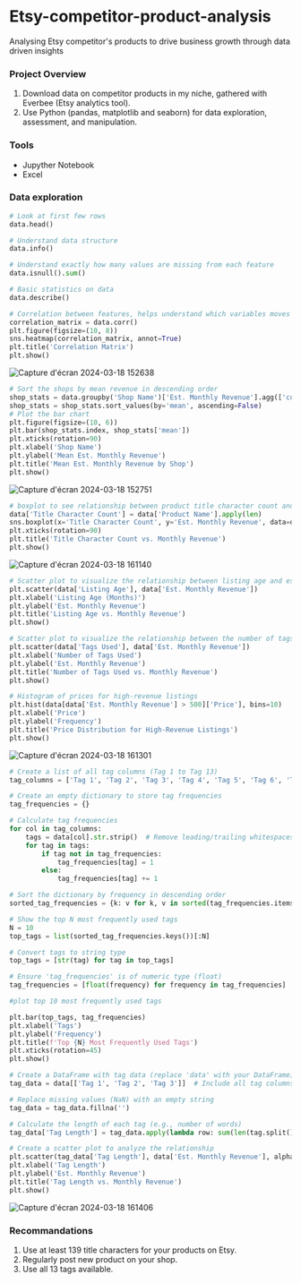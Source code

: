 # Etsy-competitor-product-analysis
Analysing Etsy competitor's products to drive business growth through data driven insights

### Project Overview
1. Download data on competitor products in my niche, gathered with Everbee (Etsy analytics tool).
2. Use Python (pandas, matplotlib and seaborn) for data exploration, assessment, and manipulation.

### Tools 
- Jupyther Notebook
- Excel

### Data exploration
```python
# Look at first few rows
data.head()
```
```python
# Understand data structure
data.info()
```
```python
# Understand exactly how many values are missing from each feature
data.isnull().sum()
```
```python
# Basic statistics on data
data.describe()
```
```python
# Correlation between features, helps understand which variables moves together
correlation_matrix = data.corr()
plt.figure(figsize=(10, 8))
sns.heatmap(correlation_matrix, annot=True)
plt.title('Correlation Matrix')
plt.show()
```
![Capture d'écran 2024-03-18 152638](https://github.com/PhilippePerels/Etsy-competitor-product-analysis/assets/118985006/7df1a45c-6774-4474-a584-39e1a8f76398)
```python
# Sort the shops by mean revenue in descending order
shop_stats = data.groupby('Shop Name')['Est. Monthly Revenue'].agg(['count', 'mean'])
shop_stats = shop_stats.sort_values(by='mean', ascending=False)
# Plot the bar chart
plt.figure(figsize=(10, 6))
plt.bar(shop_stats.index, shop_stats['mean'])
plt.xticks(rotation=90)
plt.xlabel('Shop Name')
plt.ylabel('Mean Est. Monthly Revenue')
plt.title('Mean Est. Monthly Revenue by Shop')
plt.show()
```
![Capture d'écran 2024-03-18 152751](https://github.com/PhilippePerels/Etsy-competitor-product-analysis/assets/118985006/bd51f09e-3985-4840-9a1a-7886b3f60a0d)
```python
# boxplot to see relationship between product title character count and estimated monthly revenue
data['Title Character Count'] = data['Product Name'].apply(len)
sns.boxplot(x='Title Character Count', y='Est. Monthly Revenue', data=data)
plt.xticks(rotation=90)
plt.title('Title Character Count vs. Monthly Revenue')
plt.show()
```
![Capture d'écran 2024-03-18 161140](https://github.com/PhilippePerels/Etsy-competitor-product-analysis/assets/118985006/f9bb0297-9f9a-4be8-a17f-60d24541fe7c)
```python
# Scatter plot to visualize the relationship between listing age and estimated monthly revenue
plt.scatter(data['Listing Age'], data['Est. Monthly Revenue'])
plt.xlabel('Listing Age (Months)')
plt.ylabel('Est. Monthly Revenue')
plt.title('Listing Age vs. Monthly Revenue')
plt.show()
```
```python
# Scatter plot to visualize the relationship between the number of tags used and monthly revenue
plt.scatter(data['Tags Used'], data['Est. Monthly Revenue'])
plt.xlabel('Number of Tags Used')
plt.ylabel('Est. Monthly Revenue')
plt.title('Number of Tags Used vs. Monthly Revenue')
plt.show()
```
```python
# Histogram of prices for high-revenue listings
plt.hist(data[data['Est. Monthly Revenue'] > 500]['Price'], bins=10)
plt.xlabel('Price')
plt.ylabel('Frequency')
plt.title('Price Distribution for High-Revenue Listings')
plt.show()
```
![Capture d'écran 2024-03-18 161301](https://github.com/PhilippePerels/Etsy-competitor-product-analysis/assets/118985006/010a2261-1000-44f0-a379-fc525835a1de)
```python
# Create a list of all tag columns (Tag 1 to Tag 13)
tag_columns = ['Tag 1', 'Tag 2', 'Tag 3', 'Tag 4', 'Tag 5', 'Tag 6', 'Tag 7', 'Tag 8', 'Tag 9', 'Tag 10', 'Tag 11', 'Tag 12', 'Tag 13']

# Create an empty dictionary to store tag frequencies
tag_frequencies = {}

# Calculate tag frequencies
for col in tag_columns:
    tags = data[col].str.strip()  # Remove leading/trailing whitespaces
    for tag in tags:
        if tag not in tag_frequencies:
            tag_frequencies[tag] = 1
        else:
            tag_frequencies[tag] += 1

# Sort the dictionary by frequency in descending order
sorted_tag_frequencies = {k: v for k, v in sorted(tag_frequencies.items(), key=lambda item: item[1], reverse=True)}

# Show the top N most frequently used tags
N = 10
top_tags = list(sorted_tag_frequencies.keys())[:N]
```
```python
# Convert tags to string type
top_tags = [str(tag) for tag in top_tags]

# Ensure 'tag_frequencies' is of numeric type (float)
tag_frequencies = [float(frequency) for frequency in tag_frequencies]

#plot top 10 most frequently used tags

plt.bar(top_tags, tag_frequencies)
plt.xlabel('Tags')
plt.ylabel('Frequency')
plt.title(f'Top {N} Most Frequently Used Tags')
plt.xticks(rotation=45)
plt.show()
```
```python
# Create a DataFrame with tag data (replace 'data' with your DataFrame)
tag_data = data[['Tag 1', 'Tag 2', 'Tag 3']]  # Include all tag columns you want to analyze

# Replace missing values (NaN) with an empty string
tag_data = tag_data.fillna('')

# Calculate the length of each tag (e.g., number of words)
tag_data['Tag Length'] = tag_data.apply(lambda row: sum(len(tag.split()) for tag in row), axis=1)

# Create a scatter plot to analyze the relationship
plt.scatter(tag_data['Tag Length'], data['Est. Monthly Revenue'], alpha=0.5)
plt.xlabel('Tag Length')
plt.ylabel('Est. Monthly Revenue')
plt.title('Tag Length vs. Monthly Revenue')
plt.show()
```
![Capture d'écran 2024-03-18 161406](https://github.com/PhilippePerels/Etsy-competitor-product-analysis/assets/118985006/dfb81bf9-6e10-4722-b5c8-aad96d74f040)

### Recommandations
1. Use at least 139 title characters for your products on Etsy.
2. Regularly post new product on your shop.
3. Use all 13 tags available.
